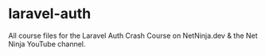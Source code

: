 # laravel-auth
All course files for the Laravel Auth Crash Course on NetNinja.dev &amp; the Net Ninja YouTube channel.
